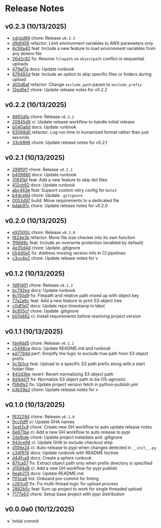 Release Notes
=============

v0.2.3 (10/13/2025)
-------------------
- [cdcbd89](https://github.com/thevickypedia/PyS3Uploader/commit/cdcbd89e374ca17a836911ec973f92590f6acb29) chore: Release ``v0.2.3``
- [d9dfd06](https://github.com/thevickypedia/PyS3Uploader/commit/d9dfd06efc0769922e863e798a41b0fc6e017fda) refactor: Limit environment variables to AWS parameters only
- [8c59a40](https://github.com/thevickypedia/PyS3Uploader/commit/8c59a408a313caa528dc45d8ca52df9d75950b2d) feat: Include a new feature to load environment variables from any dotenv file
- [26d2c82](https://github.com/thevickypedia/PyS3Uploader/commit/26d2c82e937b724f423a8716e7e62c816e6dd59b) fix: Resolve ``filepath`` vs ``objectpath`` conflict in sequential uploads
- [479af7a](https://github.com/thevickypedia/PyS3Uploader/commit/479af7aa00f231e9a7a2e0eb085f8f03492b001d) docs: Update runbook
- [879492d](https://github.com/thevickypedia/PyS3Uploader/commit/879492d1885bbd4963d6325069eff7729a67358d) feat: Include an option to skip specific files or folders during upload
- [405d6af](https://github.com/thevickypedia/PyS3Uploader/commit/405d6af87b5030424e127e3d0ac83d6d2b6eba58) refactor: Change ``exclude_path`` param to ``exclude_prefix``
- [12ed0e7](https://github.com/thevickypedia/PyS3Uploader/commit/12ed0e757fb07610d2f4f603b194f416e86a282f) chore: Update release notes for v0.2.2

v0.2.2 (10/13/2025)
-------------------
- [8892dfa](https://github.com/thevickypedia/PyS3Uploader/commit/8892dfa78bb7fdb489376c1499fbc39664a60607) chore: Release ``v0.2.2``
- [20845d9](https://github.com/thevickypedia/PyS3Uploader/commit/20845d98aab961c2eff3d7aa34991dbde025aa66) ci: Update release workflow to handle initial release
- [b040a6d](https://github.com/thevickypedia/PyS3Uploader/commit/b040a6d6f5c0dd6890864d3c1c7df6dab6502aba) docs: Update runbook
- [63068d0](https://github.com/thevickypedia/PyS3Uploader/commit/63068d0a3427b9a75bb2d4227eaf8b513c260de1) refactor: Log run time in humanized format rather than just seconds
- [33c6866](https://github.com/thevickypedia/PyS3Uploader/commit/33c6866b3028289ede02a9f8ac886337d8bca24c) chore: Update release notes for v0.2.1

v0.2.1 (10/13/2025)
-------------------
- [299f0f1](https://github.com/thevickypedia/PyS3Uploader/commit/299f0f14d410434fc11819906ed93d788da8b888) chore: Release ``v0.2.1``
- [b409880](https://github.com/thevickypedia/PyS3Uploader/commit/b409880ebb6fd9962461702653d2e94284e550c5) docs: Update runbook
- [31931bf](https://github.com/thevickypedia/PyS3Uploader/commit/31931bf836fbe006b36a677f9538096b1ed9b5b7) feat: Add a new feature to skip dot files
- [412cb92](https://github.com/thevickypedia/PyS3Uploader/commit/412cb92f024500c0a812f41d14ccbf00943d7cd7) docs: Update runbook
- [abc463e](https://github.com/thevickypedia/PyS3Uploader/commit/abc463ed84fd253d506e39a5991d2e237510f5fd) feat: Support custom retry config for ``boto3``
- [b4dce6d](https://github.com/thevickypedia/PyS3Uploader/commit/b4dce6d1103513fc882052964d66ecb98d3c95ac) chore: Update ``.gitignore``
- [0053d97](https://github.com/thevickypedia/PyS3Uploader/commit/0053d97568d5f90847a913d5079d798b5d0795ea) build: Move requirements to a dedicated file
- [bdab97c](https://github.com/thevickypedia/PyS3Uploader/commit/bdab97cfab3734b80a1f485c981b9cfcc2381209) chore: Update release notes for v0.2.0

v0.2.0 (10/13/2025)
-------------------
- [e92500c](https://github.com/thevickypedia/PyS3Uploader/commit/e92500cf9bc6f0d8fda3670a8daaba4e6da0be1c) chore: Release ``v0.2.0``
- [f824e3b](https://github.com/thevickypedia/PyS3Uploader/commit/f824e3b9f57cda508b3a144a49080b4fafc487c9) refactor: Move file size checker into its own function
- [1f6668c](https://github.com/thevickypedia/PyS3Uploader/commit/1f6668c1d57b80920d12d7f5130757fcff0cf59c) feat: Include an overwrite protection (enabled by default)
- [4e35d4d](https://github.com/thevickypedia/PyS3Uploader/commit/4e35d4d9dba0e3a5761457940a049429aa59d228) chore: Update .gitignore
- [b54d0a5](https://github.com/thevickypedia/PyS3Uploader/commit/b54d0a523582cd756d5c60fdd66e431412614dee) fix: Address missing version info in CI pipelines
- [c3cc4e2](https://github.com/thevickypedia/PyS3Uploader/commit/c3cc4e2f3cd4b1a17d60c5087a44471f9e1fd9d6) chore: Update release notes for v

v0.1.2 (10/13/2025)
-------------------
- [1d91d01](https://github.com/thevickypedia/PyS3Uploader/commit/1d91d017c982cedb47313063661024f2847727eb) chore: Release ``v0.1.2``
- [bc792ea](https://github.com/thevickypedia/PyS3Uploader/commit/bc792eab4f60812736c00f157862a2cc796d3824) docs: Update runbook
- [8c150d9](https://github.com/thevickypedia/PyS3Uploader/commit/8c150d98aedb63bc6fe4bf1cf91d8b8d446b765b) fix: Filepath and relative path mixed up with object key
- [77a2a6c](https://github.com/thevickypedia/PyS3Uploader/commit/77a2a6c7c087a287318049d1e8ceb47e6717b7b5) feat: Add a new feature to print S3 object tree
- [c0df5d7](https://github.com/thevickypedia/PyS3Uploader/commit/c0df5d70dade7338e35f7b5d86508d5b3a956d44) docs: Update repo timestamp in label
- [9c855cf](https://github.com/thevickypedia/PyS3Uploader/commit/9c855cf9cda4cae94e68c4aa8ad670fcd4fd51f2) chore: Update .gitignore
- [b07e882](https://github.com/thevickypedia/PyS3Uploader/commit/b07e8827d43f3b950a0127995bfe070a07c9a902) ci: Install requirements before resolving project version

v0.1.1 (10/13/2025)
-------------------
- [fde9dd5](https://github.com/thevickypedia/PyS3Uploader/commit/fde9dd57d19b788ffbd76acf198589ed76532c05) chore: Release ``v0.1.1``
- [c5488ce](https://github.com/thevickypedia/PyS3Uploader/commit/c5488ce0d1ba79c7aaaf53c8cd2620f392977c68) docs: Update README.md and runbook
- [ed7794d](https://github.com/thevickypedia/PyS3Uploader/commit/ed7794dfac207eed88f8ce88da268006a5f097ea) perf: Simplify the logic to exclude true path from S3 object prefix
- [5c3b1ce](https://github.com/thevickypedia/PyS3Uploader/commit/5c3b1cedeb893aa8904b3b8df2e851b713073350) feat: Upload to a specific S3 path prefix along with a start folder filter
- [842d3be](https://github.com/thevickypedia/PyS3Uploader/commit/842d3be33012d1f23c38a575ea787120ca971401) revert: Revert normalizing S3 object path
- [8d4dd7f](https://github.com/thevickypedia/PyS3Uploader/commit/8d4dd7f79bd1d24f4508b7a1fadd5ac8aa7500ae) fix: Normalize S3 object path to be OS-agnostic
- [f58dfe2](https://github.com/thevickypedia/PyS3Uploader/commit/f58dfe26e827837df96df81c2ae53d43f5efa2c1) fix: Update project version fetch in python-publish.yml
- [b3b59a2](https://github.com/thevickypedia/PyS3Uploader/commit/b3b59a20831c0c467d6f887bebea392f9ab1276a) chore: Update release notes for v

v0.1.0 (10/13/2025)
-------------------
- [f632294](https://github.com/thevickypedia/PyS3Uploader/commit/f63229464c7324c93a998c151c6ac695aafe24fe) chore: Release ``v0.1.0``
- [9cc0dff](https://github.com/thevickypedia/PyS3Uploader/commit/9cc0dff0381de4903243ede5c2470acdede11944) ci: Update GHA names
- [5eaf2c8](https://github.com/thevickypedia/PyS3Uploader/commit/5eaf2c822a06f82e6b5ef9ac02652064d22cc842) chore: Create new GH workflow to auto update release notes
- [6e671be](https://github.com/thevickypedia/PyS3Uploader/commit/6e671be6cc8014a850f91b24927d148bba0656ca) ci: Add a new GH workflow to auto release to pypi
- [2da1bde](https://github.com/thevickypedia/PyS3Uploader/commit/2da1bdece23b8ae7301147feec82d5c951fe7215) chore: Update project metadata and .gitignore
- [943ce98](https://github.com/thevickypedia/PyS3Uploader/commit/943ce986f93287178b002cf83f5e0805e287f538) ci: Update GHA to include checkout step
- [d106e24](https://github.com/thevickypedia/PyS3Uploader/commit/d106e244eed12db78661b77b48137509ef654d4d) ci: Auto-release to pypi when changes detected in ``__init__.py``
- [c34f978](https://github.com/thevickypedia/PyS3Uploader/commit/c34f9784ec10d625786a50b2f597d7c2970a03f3) docs: Update runbook with README toctree
- [d44fca9](https://github.com/thevickypedia/PyS3Uploader/commit/d44fca975bad12083e2365bf7afe5680e0913b67) docs: Create a sphinx runbook
- [87fca57](https://github.com/thevickypedia/PyS3Uploader/commit/87fca57f42fc9c05afae0fe62d0cedd92517e227) fix: Extract object path only when prefix directory is specified
- [d1594d8](https://github.com/thevickypedia/PyS3Uploader/commit/d1594d8be202096a2b360af58f7f18b7c3c30844) ci: Add a new GH workflow for pypi publish
- [8eab213](https://github.com/thevickypedia/PyS3Uploader/commit/8eab213a869518f4a1a6b538b2cbfd937c132694) docs: Update README.md
- [f1f3ca9](https://github.com/thevickypedia/PyS3Uploader/commit/f1f3ca94e39fa686449c6c733ec8a5f74e970aea) lint: Onboard pre-commit for linting
- [c261cd1](https://github.com/thevickypedia/PyS3Uploader/commit/c261cd1c30b848b4b0afdfd2ec81909712062572) fix: Fix multi-thread logic for upload process
- [2862b5c](https://github.com/thevickypedia/PyS3Uploader/commit/2862b5c1c096dc64e326e41e5d2012e08f169b7c) feat: Sum up project to work for single threaded upload
- [7177e63](https://github.com/thevickypedia/PyS3Uploader/commit/7177e638f47fd2915deaecb25a46f6c1013e0945) chore: Setup base project with pypi distribution

v0.0.0a0 (10/12/2025)
---------------------
- Initial commit
